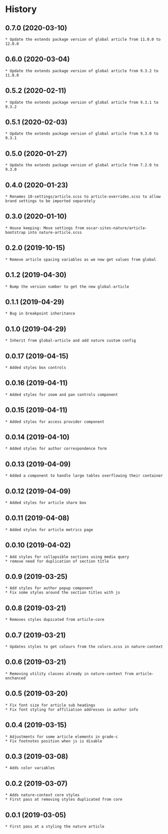 # History

## 0.7.0 (2020-03-10)
	* Update the extends package version of global article from 11.0.0 to 12.0.0

## 0.6.0 (2020-03-04)
	* Update the extends package version of global article from 9.3.2 to 11.0.0

## 0.5.2 (2020-02-11)
	* Update the extends package version of global article from 9.3.1 to 9.3.2

## 0.5.1 (2020-02-03)
	* Update the extends package version of global article from 9.3.0 to 9.3.1

## 0.5.0 (2020-01-27)
	* Update the extends package version of global article from 7.2.0 to 9.3.0

## 0.4.0 (2020-01-23)
	* Renames 10-settings/article.scss to article-overrides.scss to allow brand settings to be imported separately  

## 0.3.0 (2020-01-10)
	* House keeping: Move settings from oscar-sites-nature/article-bootstrap into nature-article.scss

## 0.2.0 (2019-10-15)
	* Remove article spacing variables as we now get values from global

## 0.1.2 (2019-04-30)
	* Bump the version number to get the new global-article

## 0.1.1 (2019-04-29)
	* Bug in breakpoint inheritance

## 0.1.0 (2019-04-29)
	* Inherit from global-article and add nature custom config

## 0.0.17 (2019-04-15)
	* Added styles box controls

## 0.0.16 (2019-04-11)
	* Added styles for zoom and pan controls component

## 0.0.15 (2019-04-11)
	* Added styles for access provider component

## 0.0.14 (2019-04-10)
	* Added styles for author correspondence form

## 0.0.13 (2019-04-09)
	* Added a component to handle large tables overflowing their container

## 0.0.12 (2019-04-09)
	* Added styles for article share box

## 0.0.11 (2019-04-08)
	* Added styles for article metrics page

## 0.0.10 (2019-04-02)
	* Add styles for collapsible sections using media query
	* remove need for duplication of section title

## 0.0.9 (2019-03-25)
	* Add styles for author popup component
	* Fix some styles around the section titles with js

## 0.0.8 (2019-03-21)
	* Removes styles dupicated from article-core

## 0.0.7 (2019-03-21)
	* Updates styles to get colours from the colors.scss in nature-context

## 0.0.6 (2019-03-21)
	* Removing utility classes already in nature-context from article-enchanced

## 0.0.5 (2019-03-20)
	* Fix font size for article sub headings
	* Fix font styling for affiliation addresses in author info

## 0.0.4 (2019-03-15)
	* Adjustments for some article elements in grade-c
	* Fix footnotes position when js is disable

## 0.0.3 (2019-03-08)
	* Adds color variables

## 0.0.2 (2019-03-07)
	* Adds nature-context core styles
    * First pass at removing styles duplicated from core

## 0.0.1 (2019-03-05)
	* First pass at a styling the nature article
